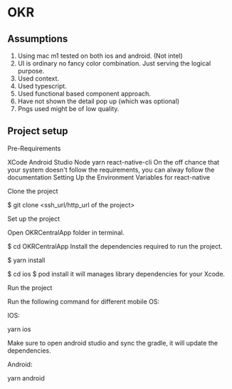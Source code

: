 # OKR

## Assumptions
 1. Using mac m1 tested on both ios and android. (Not intel)
 2. UI is ordinary no fancy color combination. Just serving the logical purpose.
 3. Used context.
 4. Used typescript.
 5. Used functional based component approach.
 6. Have not shown the detail pop up (which was optional)
 7. Pngs used might be of low quality.


## Project setup

Pre-Requirements

XCode
Android Studio
Node
yarn
react-native-cli
On the off chance that your system doesn't follow the requirements, you can alway follow the documentation Setting Up the Environment Variables for react-native

Clone the project

 $ git clone <ssh_url/http_url of the project>


Set up the project

Open OKRCentralApp folder in terminal.

$ cd OKRCentralApp
Install the dependencies required to run the project.

  $ yarn install


  $ cd ios
  $ pod install
it will manages library dependencies for your Xcode.



Run the project

Run the following command for different mobile OS:

IOS:

  yarn ios


Make sure to open android studio and sync the gradle, it will update the dependencies.

Android:

  yarn android
  
